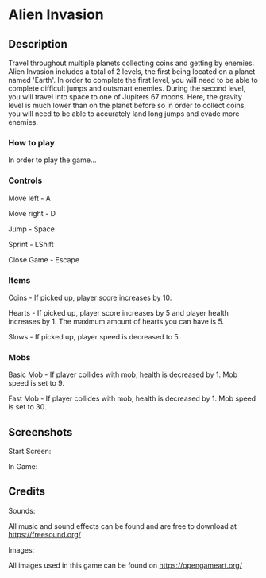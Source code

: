# Alien Invasion

## Description
Travel throughout multiple planets collecting coins and getting by enemies. Alien Invasion includes a total of 2 levels, the first being located on a planet named 'Earth'. In order to complete the first level, you will need to be able to complete difficult jumps and outsmart enemies. During the second level, you will travel into space to one of Jupiters 67 moons. Here, the gravity level is much lower than on the planet before so in order to collect coins, you will need to be able to accurately land long jumps and evade more enemies.

### How to play
In order to play the game...

### Controls
Move left - A

Move right - D

Jump - Space

Sprint - LShift

Close Game - Escape

### Items
Coins - If picked up, player score increases by 10.


Hearts - If picked up, player score increases by 5 and player health increases by 1. The maximum amount of hearts you can have is 5.


Slows - If picked up, player speed is decreased to 5.

### Mobs
Basic Mob - If player collides with mob, health is decreased by 1. Mob speed is set to 9.


Fast Mob - If player collides with mob, health is decreased by 1. Mob speed is set to 30.

## Screenshots
Start Screen:


In Game:



## Credits
Sounds:

All music and sound effects can be found and are free to download at https://freesound.org/ 
  
Images:

All images used in this game can be found on https://opengameart.org/


